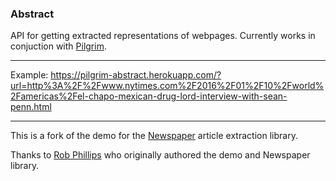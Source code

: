 ### Abstract

API for getting extracted representations of webpages. Currently works in conjuction with [Pilgrim](https://github.com/arenahq/pilgrim).

----

Example: https://pilgrim-abstract.herokuapp.com/?url=http%3A%2F%2Fwww.nytimes.com%2F2016%2F01%2F10%2Fworld%2Famericas%2Fel-chapo-mexican-drug-lord-interview-with-sean-penn.html

----

This is a fork of the demo for the [Newspaper](https://github.com/codelucas/newspaper) article extraction library.

Thanks to [Rob Phillips](https://github.com/iwasrobbed) who originally authored the demo and Newspaper library.
